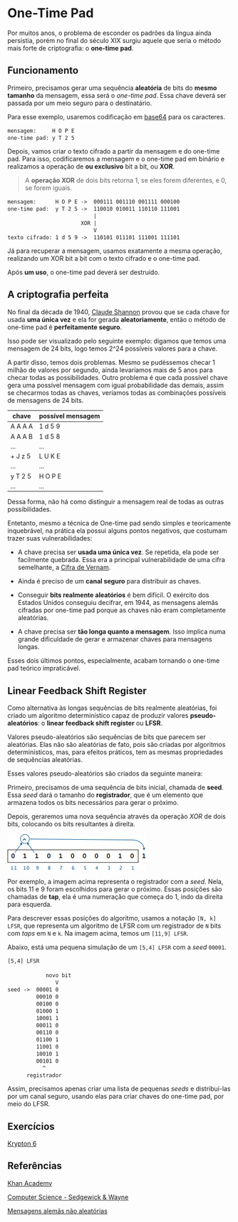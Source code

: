 # One-Time Pad

Por muitos anos, o problema de esconder os padrões da língua ainda persistia, porém no final do século XIX surgiu aquele que seria o método mais forte de criptografia: o __one-time pad__.

## Funcionamento

Primeiro, precisamos gerar uma sequência __aleatória__ de bits do __mesmo tamanho__ da mensagem, essa será o _one-time pad_. Essa chave deverá ser passada por um meio seguro para o destinatário.

Para esse exemplo, usaremos codificação em [base64](../encodings/base64.md) para os caracteres.
```
mensagem:     H O P E
one-time pad: y T 2 5
```

Depois, vamos criar o texto cifrado a partir da mensagem e do one-time pad. Para isso, codificaremos a mensagem e o one-time pad em binário e realizamos a operação de __ou exclusivo__ bit a bit, ou __XOR__.

> A __operação XOR__ de dois bits retorna 1, se eles forem diferentes, e 0, se forem iguais.

```
mensagem:      H O P E ->  000111 001110 001111 000100
one-time pad:  y T 2 5 ->  110010 010011 110110 111001
                           |
                       XOR |
                           V
texto cifrado: 1 d 5 9 ->  110101 011101 111001 111101
```

Já para recuperar a mensagem, usamos exatamente a mesma operação, realizando um XOR bit a bit com o texto cifrado e o one-time pad.

Após __um uso__, o one-time pad deverá ser destruído.

## A criptografia perfeita
No final da década de 1940, [Claude Shannon](https://pt.wikipedia.org/wiki/Claude_Shannon) provou que se cada chave for usada __uma única vez__ e ela for gerada __aleatoriamente__, então o método de one-time pad é __perfeitamente seguro__.

Isso pode ser visualizado pelo seguinte exemplo: digamos que temos uma mensagem de 24 bits, logo temos 2^24 possíveis valores para a chave.

A partir disso, temos dois problemas. Mesmo se pudéssemos checar 1 milhão de valores por segundo, ainda levaríamos mais de 5 anos para checar todas as possibilidades. Outro problema é que cada possível chave gera uma possível mensagem com igual probabilidade das demais, assim se checarmos todas as chaves, veríamos todas as combinações possíveis de mensagens de 24 bits.

chave    | possível mensagem
----     | ------
A A A A  | 1 d 5 9
A A A B  | 1 d 5 8
...      | ...  
+ J z 5  |  L U K E
...      | ...
y T 2 5  |  H O P E
...      | ...  

Dessa forma, não há como distinguir a mensagem real de todas as outras possibilidades.

Entetanto, mesmo a técnica de One-time pad sendo simples e teoricamente inquebrável, na prática ela possui alguns pontos negativos, que costumam trazer suas vulnerabilidades:

- A chave precisa ser __usada uma única vez__. Se repetida, ela pode ser facilmente quebrada. Essa era a principal vulnerabilidade de uma cifra semelhante, a [Cifra de Vernam](http://www.cryptomuseum.com/crypto/vernam.htm).

- Ainda é preciso de um __canal seguro__ para distribuir as chaves.

- Conseguir __bits realmente aleatórios__ é bem difícil. O exército dos Estados Unidos conseguiu decifrar, em 1944, as mensagens alemãs cifradas por one-time pad porque as chaves não eram completamente aleatórias.

- A chave precisa ser __tão longa quanto a mensagem__. Isso implica numa grande dificuldade de gerar e armazenar chaves para mensagens longas.  

Esses dois últimos pontos, especialmente, acabam tornando o one-time pad teórico impraticável.

## Linear Feedback Shift Register
Como alternativa às longas sequências de bits realmente aleatórias, foi criado um algoritmo determinístico capaz de produzir valores __pseudo-aleatórios__: o __linear feedback shift register__ ou __LFSR__.

Valores pseudo-aleatórios são sequências de bits que parecem ser aleatórias. Elas não são aleatórias de fato, pois são criadas por algoritmos determinísticos, mas, para efeitos práticos, tem as mesmas propriedades de sequências aleatórias.

Esses valores pseudo-aleatórios são criados da seguinte maneira:

Primeiro, precisamos de uma sequência de bits inicial, chamada de __seed__. Essa _seed_ dará o tamanho do __registrador__, que é um elemento que armazena todos os bits necessários para gerar o próximo.

Depois, geraremos uma nova sequência através da operação _XOR_ de dois bits, colocando os bits resultantes à direita.

![](lfsr.png)

Por exemplo, a imagem acima representa o registrador com a _seed_. Nela, os bits 11 e 9 foram escolhidos para gerar o próximo. Essas posições são chamadas de __tap__, ela é uma numeração que começa do 1, indo da direita para esquerda.

Para descrever essas posições do algoritmo, usamos a notação `[N, k] LFSR`, que representa um algoritmo de LFSR com um registrador de `N` bits com _taps_ em `N` e `k`. Na imagem acima, temos um `[11,9] LFSR`.

Abaixo, está uma pequena simulação de um `[5,4] LFSR` com a _seed_ `00001`.
```
[5,4] LFSR

            novo bit
               V
seed ->  00001 0
         00010 0
         00100 0
         01000 1
         10001 1
         00011 0
         00110 0
         01100 1
         11001 0
         10010 1
         00101 0
           ^
      registrador
```

Assim, precisamos apenas criar uma lista de pequenas _seeds_ e distribuí-las por um canal seguro, usando elas para criar chaves do one-time pad, por meio do LFSR.

## Exercícios
[Krypton 6](http://overthewire.org/wargames/krypton/krypton6.html)

## Referências

[Khan Academy](https://en.khanacademy.org/computing/computer-science/cryptography/crypt/v/one-time-pad)

[Computer Science - Sedgewick & Wayne](https://www.ime.usp.br/~yoshi/Sedgewick/cos126.2017i/CS.00.Prologue.pdf)

[Mensagens alemãs não aleatórias](http://users.telenet.be/d.rijmenants/en/onetimepad.htm)
